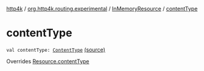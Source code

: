 [http4k](../../index.md) / [org.http4k.routing.experimental](../index.md) / [InMemoryResource](index.md) / [contentType](./content-type.md)

# contentType

`val contentType: `[`ContentType`](../../org.http4k.core/-content-type/index.md) [(source)](https://github.com/http4k/http4k/blob/master/http4k-core/src/main/kotlin/org/http4k/routing/experimental/InMemoryResource.kt#L10)

Overrides [Resource.contentType](../-resource/content-type.md)

